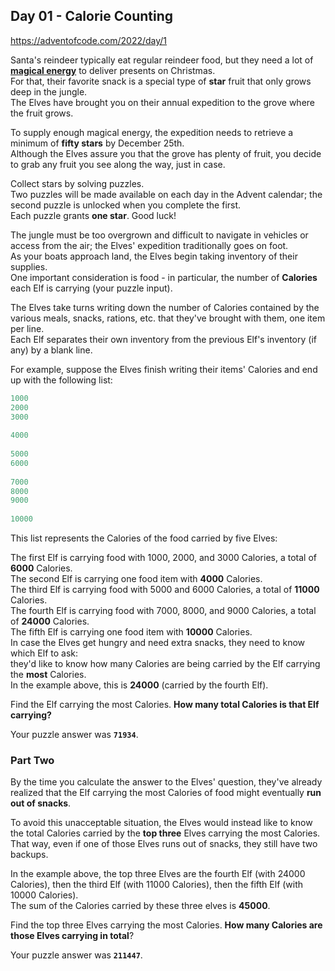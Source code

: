 ## Day 01 - Calorie Counting

https://adventofcode.com/2022/day/1

  
Santa's reindeer typically eat regular reindeer food, but they need a lot of [**magical energy**](https://adventofcode.com/2022/day/1) to deliver presents on Christmas.   
For that, their favorite snack is a special type of **star** fruit that only grows deep in the jungle.   
The Elves have brought you on their annual expedition to the grove where the fruit grows.  
  
To supply enough magical energy, the expedition needs to retrieve a minimum of **fifty stars** by December 25th.   
Although the Elves assure you that the grove has plenty of fruit, you decide to grab any fruit you see along the way, just in case.  
  
Collect stars by solving puzzles.   
Two puzzles will be made available on each day in the Advent calendar; the second puzzle is unlocked when you complete the first.   
Each puzzle grants **one star**. Good luck!  
  
The jungle must be too overgrown and difficult to navigate in vehicles or access from the air; the Elves' expedition traditionally goes on foot.   
As your boats approach land, the Elves begin taking inventory of their supplies.   
One important consideration is food - in particular, the number of **Calories** each Elf is carrying (your puzzle input).  
  
The Elves take turns writing down the number of Calories contained by the various meals, snacks, rations, etc. that they've brought with them, one item per line.   
Each Elf separates their own inventory from the previous Elf's inventory (if any) by a blank line.  
  
For example, suppose the Elves finish writing their items' Calories and end up with the following list:  
  
``` ruby
1000  
2000  
3000  
  
4000  
  
5000  
6000  
  
7000  
8000  
9000  
  
10000  
```  
  
This list represents the Calories of the food carried by five Elves:  
  
The first Elf is carrying food with 1000, 2000, and 3000 Calories, a total of **6000** Calories.  
The second Elf is carrying one food item with **4000** Calories.  
The third Elf is carrying food with 5000 and 6000 Calories, a total of **11000** Calories.  
The fourth Elf is carrying food with 7000, 8000, and 9000 Calories, a total of **24000** Calories.  
The fifth Elf is carrying one food item with **10000** Calories.  
In case the Elves get hungry and need extra snacks, they need to know which Elf to ask:   
they'd like to know how many Calories are being carried by the Elf carrying the **most** Calories.   
In the example above, this is **24000** (carried by the fourth Elf).  
  
Find the Elf carrying the most Calories.
 **How many total Calories is that Elf carrying?**  
  
Your puzzle answer was  **`71934`**.  
  
### Part Two   
  
By the time you calculate the answer to the Elves' question, they've already realized that the Elf carrying the most Calories of food might eventually **run out of snacks**.  
  
To avoid this unacceptable situation, the Elves would instead like to know the total Calories carried by the **top three** Elves carrying the most Calories.   
That way, even if one of those Elves runs out of snacks, they still have two backups.  
  
In the example above, the top three Elves are the fourth Elf (with 24000 Calories), then the third Elf (with 11000 Calories), then the fifth Elf (with 10000 Calories).   
The sum of the Calories carried by these three elves is **45000**.  
  
Find the top three Elves carrying the most Calories. 
**How many Calories are those Elves carrying in total**?  
  
Your puzzle answer was  **`211447`**.